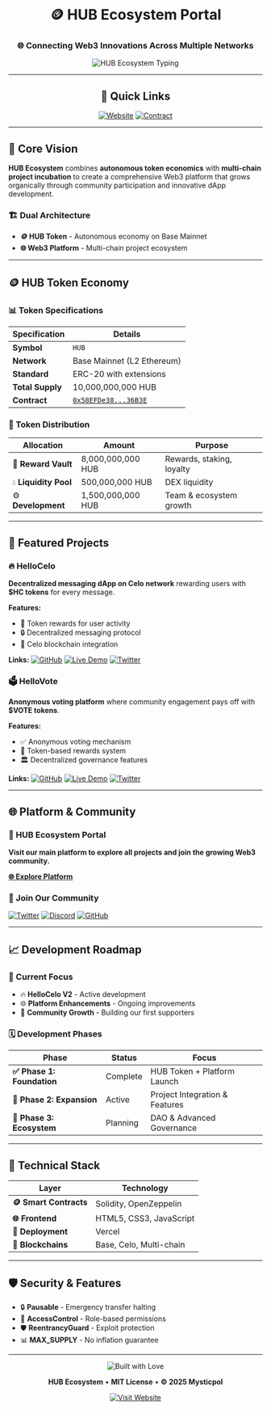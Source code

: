 <!-- HEADER -->
<div align="center">

# 🪙 HUB Ecosystem Portal

### 🌐 Connecting Web3 Innovations Across Multiple Networks

<!-- ANIMATED-LIKE TEXT USING SVG -->
![HUB Ecosystem Typing](https://readme-typing-svg.herokuapp.com?font=Courier+Prime&weight=700&size=24&pause=800&color=35D07F&center=true&vCenter=true&width=800&lines=HUB+Ecosystem+%7C+Token+%2B+Web3+Platform;Autonomous+economy+on+Base+%2B+multi-chain)

---

## 🚀 Quick Links

[![Website](https://img.shields.io/badge/🚀_Visit_Platform-HUB_Ecosystem-00ff88?style=for-the-badge&logo=vercel&logoColor=black)](https://hubecosystem-portal.vercel.app/#projects)
[![Contract](https://img.shields.io/badge/📄_HUB_Token_Contract-8b5cf6?style=for-the-badge&logo=ethereum&logoColor=white)](https://basescan.org/address/0x58efde38ef2b12392bfb3dc4e503493c46636b3e)

</div>

---

## 🎯 Core Vision

**HUB Ecosystem** combines **autonomous token economics** with **multi-chain project incubation** to create a comprehensive Web3 platform that grows organically through community participation and innovative dApp development.

### 🏗️ Dual Architecture
- **🪙 HUB Token** - Autonomous economy on Base Mainnet  
- **🌐 Web3 Platform** - Multi-chain project ecosystem

---

## 🪙 HUB Token Economy

### 📊 Token Specifications

| Specification | Details |
|---------------|---------|
| **Symbol** | `HUB` |
| **Network** | Base Mainnet (L2 Ethereum) |
| **Standard** | ERC-20 with extensions |
| **Total Supply** | 10,000,000,000 HUB |
| **Contract** | [`0x58EFDe38...36B3E`](https://basescan.org/address/0x58efde38ef2b12392bfb3dc4e503493c46636b3e) |

### 🧩 Token Distribution

| Allocation | Amount | Purpose |
|------------|---------|----------|
| 🏦 **Reward Vault** | 8,000,000,000 HUB | Rewards, staking, loyalty |
| 💧 **Liquidity Pool** | 500,000,000 HUB | DEX liquidity |
| ⚙️ **Development** | 1,500,000,000 HUB | Team & ecosystem growth |

---

## 🚀 Featured Projects

### 🔥 HelloCelo
**Decentralized messaging dApp on Celo network** rewarding users with **$HC tokens** for every message.

**Features:**
- 🎯 Token rewards for user activity
- 🔒 Decentralized messaging protocol
- 🌱 Celo blockchain integration

**Links:** 
[![GitHub](https://img.shields.io/badge/GitHub-181717?style=flat&logo=github)](https://github.com/Mystique85/HelloCeloV2)
[![Live Demo](https://img.shields.io/badge/🚀_Live_Demo-00ff88?style=flat)](https://hello-celo-v2.vercel.app/)
[![Twitter](https://img.shields.io/badge/Twitter-1DA1F2?style=flat&logo=twitter)](https://x.com/HelloCelo_HC)

### 🗳️ HelloVote  
**Anonymous voting platform** where community engagement pays off with **$VOTE tokens**.

**Features:**
- ✅ Anonymous voting mechanism
- 🎁 Token-based rewards system
- 🏛️ Decentralized governance features

**Links:**
[![GitHub](https://img.shields.io/badge/GitHub-181717?style=flat&logo=github)](https://github.com/Mystique85/hello-vote)
[![Live Demo](https://img.shields.io/badge/🚀_Live_Demo-00ff88?style=flat)](https://hello-vote.vercel.app/)
[![Twitter](https://img.shields.io/badge/Twitter-1DA1F2?style=flat&logo=twitter)](https://x.com/HelloCelo_HC)

---

## 🌐 Platform & Community

### 🎯 HUB Ecosystem Portal
**Visit our main platform to explore all projects and join the growing Web3 community.**

[**🌐 Explore Platform**](https://hub-ecosystem.vercel.app)

### 👥 Join Our Community

[![Twitter](https://img.shields.io/badge/🐦_Twitter/X-Follow_Progress-1DA1F2?style=for-the-badge&logo=twitter)](https://x.com/BaseEngageHub)
[![Discord](https://img.shields.io/badge/💬_Discord-Join_Chat-5865F2?style=for-the-badge&logo=discord)](https://discord.gg/9d4VFb3J5s)
[![GitHub](https://img.shields.io/badge/💻_GitHub-View_Code-181717?style=for-the-badge&logo=github)](https://github.com/Mystique85)

---

## 📈 Development Roadmap

### 🚧 Current Focus
- 🔥 **HelloCelo V2** - Active development
- 🌐 **Platform Enhancements** - Ongoing improvements
- 🤝 **Community Growth** - Building our first supporters

### 🗓️ Development Phases

| Phase | Status | Focus |
|-------|---------|--------|
| **✅ Phase 1: Foundation** | Complete | HUB Token + Platform Launch |
| **🚧 Phase 2: Expansion** | Active | Project Integration & Features |
| **🧩 Phase 3: Ecosystem** | Planning | DAO & Advanced Governance |

---

## 🔧 Technical Stack

| Layer | Technology |
|-------|------------|
| **🪙 Smart Contracts** | Solidity, OpenZeppelin |
| **🌐 Frontend** | HTML5, CSS3, JavaScript |
| **🚀 Deployment** | Vercel |
| **🔗 Blockchains** | Base, Celo, Multi-chain |

---

## 🛡️ Security & Features

- 🔒 **Pausable** - Emergency transfer halting
- 👑 **AccessControl** - Role-based permissions  
- 🛡️ **ReentrancyGuard** - Exploit protection
- 📊 **MAX_SUPPLY** - No inflation guarantee

---

<div align="center">

<!-- ANIMATED FOOTER TEXT -->
![Built with Love](https://readme-typing-svg.herokuapp.com?font=Courier+Prime&weight=700&size=22&pause=800&color=35D07F&center=true&vCenter=true&width=700&lines=Built+with+💚+for+the+Web3+community)

**HUB Ecosystem** • **MIT License** • **© 2025 Mysticpol**

[![Visit Website](https://img.shields.io/badge/🌐_Visit_HUB_Ecosystem_Portal-00ff88?style=for-the-badge&logo=vercel)](https://hub-ecosystem.vercel.app)

</div>
